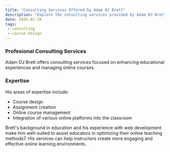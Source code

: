 ```yaml
---
title: "Consulting Services Offered by Adam DJ Brett"
description: "Explore the consulting services provided by Adam DJ Brett in the areas of education and online course management."
date: 2025-01-30
tags:
 - consulting
 - course design
---
```

### Profesional Consulting Services

Adam DJ Brett offers consulting services focused on enhancing educational experiences and managing online courses. 

### Expertise

His areas of expertise include:

+ Course design
+ Assignment creation
+ Online course management
+ Integration of various online platforms into the classroom

Brett's background in education and his experience with web development make him well-suited to assist educators in optimizing their online teaching methods7. His services can help instructors create more engaging and effective online learning environments.

